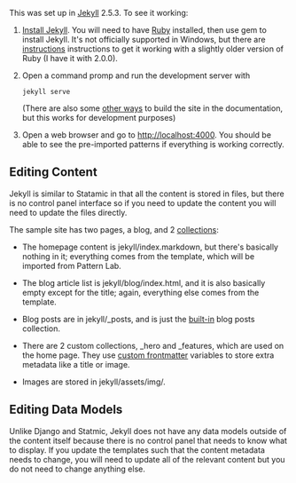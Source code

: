 This was set up in [Jekyll](http://jekyllrb.com/) 2.5.3. To see it working:

1. [Install Jekyll](http://jekyllrb.com/docs/installation/). You will need to have [Ruby](http://www.ruby-lang.org/en/downloads/) installed, then use gem  to install Jekyll. It's not officially supported in Windows, but there are [instructions](http://jekyllrb.com/docs/windows/#installation) instructions to get it working with a slightly older version of Ruby (I have it with 2.0.0).

2. Open a command promp and run the development server with
   ```
   jekyll serve
   ```
   (There are also some [other ways](http://jekyllrb.com/docs/usage/) to build the site in the documentation, but this works for development purposes)

3. Open a web browser and go to [http://localhost:4000](http://localhost:4000). You should be able to see the pre-imported patterns if everything is working correctly.

## Editing Content

Jekyll is similar to Statamic in that all the content is stored in files, but there is no control panel interface so if you need to update the content you will need to update the files directly.

The sample site has two pages, a blog, and 2 [collections](http://jekyllrb.com/docs/collections/):

- The homepage content is jekyll/index.markdown, but there's basically nothing in it; everything comes from the template, which will be imported from Pattern Lab.

- The blog article list is jekyll/blog/index.html, and it is also basically empty except for the title; again, everything else comes from the template.

- Blog posts are in jekyll/_posts, and is just the [built-in](http://jekyllrb.com/docs/posts/) blog posts collection.

- There are 2 custom collections, _hero and _features, which are used on the home page. They use [custom frontmatter](http://jekyllrb.com/docs/frontmatter/) variables to store extra metadata like a title or image.

- Images are stored in jekyll/assets/img/.

## Editing Data Models

Unlike Django and Statmic, Jekyll does not have any data models outside of the content itself because there is no control panel that needs to know what to display. If you update the templates such that the content metadata needs to change, you will need to update all of the relevant content but you do not need to change anything else.